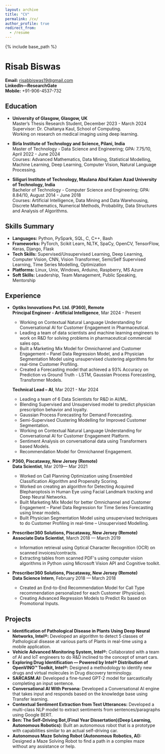 ```yaml
---
layout: archive
title: "CV"
permalink: /cv/
author_profile: true
redirect_from:
  - /resume
---
```


{% include base_path %}

# Risab Biswas

**Email:** risabbiswas19@gmail.com  
**LinkedIn—ResearchGate**  
**Mobile:** +91-906-4537-732  

## Education

- **University of Glasgow, Glasgow, UK**  
  Master’s Thesis Research Student, December 2023 - March 2024  
  Supervisor: Dr. Chaitanya Kaul, School of Computing.  
  Working on research on medical imaging using deep learning.

- **Birla Institute of Technology and Science, Pilani, India**  
  Master of Technology - Data Science and Engineering; GPA: 7.75/10, April 2022 - June 2024  
  Courses: Advanced Mathematics, Data Mining, Statistical Modelling, Machine Learning, Deep Learning, Computer Vision, Natural Language Processing.

- **Siliguri Institute of Technology, Maulana Abul Kalam Azad University of Technology, India**  
  Bachelor of Technology - Computer Science and Engineering; GPA: 8.84/10, August 2014 - June 2018  
  Courses: Artificial Intelligence, Data Mining and Data Warehousing, Discrete Mathematics, Numerical Methods, Probability, Data Structures and Analysis of Algorithms.

## Skills Summary

- **Languages:** Python, PySpark, SQL, C, C++, Bash
- **Frameworks:** PyTorch, Scikit Learn, NLTK, SpaCy, OpenCV, TensorFlow, Keras, Django, Flask
- **Tech Skills:** Supervised/Unsupervised Learning, Deep Learning, Computer Vision, CNN, Vision Transformer, Semi/Self Supervised Learning, Time Series Modelling, Optimization
- **Platforms:** Linux, Unix, Windows, Arduino, Raspberry, MS Azure
- **Soft Skills:** Leadership, Team Management, Public Speaking, Mentorship

## Experience

- **Optiks Innovations Pvt. Ltd. (P360), Remote**  
  **Principal Engineer - Artificial Intelligence**, Mar 2024 - Present  
  - Working on Contextual Natural Language Understanding for Conversational AI for Customer Engagement in Pharmaceutical.  
  - Leading a team of data scientists and machine learning engineers to work on R&D for solving problems in pharmaceutical commercial sales ops.  
  - Built a Marketing Mix Model for Omnichannel and Customer Engagement – Panel Data Regression Model, and a Physician Segmentation Model using unsupervised clustering algorithms for real-time Customer Profiling.  
  - Created a Forecasting model that achieved a 93% Accuracy on Prediction vs Ground Truth - LSTM, Gaussian Process Forecasting, Transformer Models.

  **Technical Lead – AI**, Mar 2021 - Mar 2024  
  - Leading a team of 6 Data Scientists for R&D in AI/ML.  
  - Blending Supervised and Unsupervised model to predict physician prescription behavior and loyalty.  
  - Gaussian Process Forecasting for Demand Forecasting.  
  - Semi-Supervised Clustering Modelling for Improved Customer Segmentation.  
  - Working on Contextual Natural Language Understanding for Conversational AI for Customer Engagement Platform.  
  - Sentiment Analysis on conversational data using Transformers based Models.  
  - Recommendation Model for Omnichannel Engagement.

- **P360, Piscataway, New Jersey (Remote)**  
  **Data Scientist**, Mar 2019— Mar 2021  
  - Worked on Call Planning Optimization using Ensembled Classification Algorithm and Propensity Scoring.  
  - Worked on creating an algorithm for Detecting Acquired Blepharoptosis in Human Eye using Facial Landmark tracking and Deep Neural Networks.  
  - Built Marketing Mix Model for better Omnichannel and Customer Engagement – Panel Data Regression for Time Series Forecasting using linear models.  
  - Built Physician Segmentation Model using unsupervised techniques to do Customer Profiling in real-time – Unsupervised Modelling.

- **Prescriber360 Solutions, Piscataway, New Jersey (Remote)**  
  **Associate Data Scientist**, March 2018 — March 2019  
  - Information retrieval using Optical Character Recognition (OCR) on scanned invoices/contracts.  
  - Extracting tables from scanned PDF's using computer vision algorithms in Python using Microsoft Vision API and Cognitive toolkit.

- **Prescriber360 Solutions, Piscataway, New Jersey (Remote)**  
  **Data Science Intern**, February 2018 — March 2018  
  - Created an End-to-End Recommendation Model for Call Type recommendation personalized for each Customer (Physician).  
  - Creating Advanced Regression Models to Predict Rx based on Promotional Inputs.

## Projects

- **Identification of Pathological Disease in Plants Using Deep Neural Networks, Intel®:** Developed an algorithm to detect 5 classes of Pathological disease at various parts of Plants in real-time using a mobile application.
- **Vehicle Advanced Monitoring System, Intel®:** Collaborated with a team of AI and IoT engineers to do R&D inclined to the concept of smart cars.
- **Exploring Drug Identification — Powered by Intel® Distribution of OpenVINO™ Toolkit, Intel®:** Designed a methodology to identify new drugs and virtual molecules in Drug discovery terminology.
- **SARCASM.AI:** Developed a fine-tuned GPT-2 model for sarcastically completing an input sentence.
- **Conversational AI With Persona:** Developed a Conversational AI engine that takes input and responds based on the knowledge base using Transfer learning.
- **Contextual Sentiment Extraction from Text Utterances:** Developed a multi-class NLP model to extract sentiments from sentences/paragraphs using Google BERT.
- **Ben: The Self-Driving Bot,(Final Year Dissertation)(Deep Learning, Autonomous Robotics):** Built an autonomous robot that is a prototype with capabilities similar to an actual self-driving car.
- **Autonomous Maze Solving Robot (Autonomous Robotics, AI):** Designed a Maze Solving Robot to find a path in a complex maze without any assistance or help.

